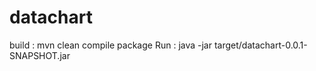 # datachart
build : mvn clean compile package
Run : java -jar target/datachart-0.0.1-SNAPSHOT.jar 

